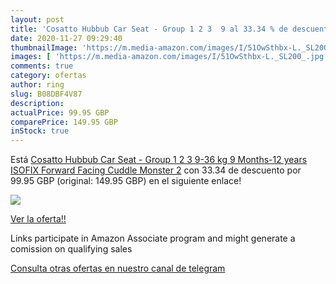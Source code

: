 ```yaml
---
layout: post
title: 'Cosatto Hubbub Car Seat - Group 1 2 3  9 al 33.34 % de descuento'
date: 2020-11-27 09:29:40
thumbnailImage: 'https://m.media-amazon.com/images/I/51OwSthbx-L._SL200_.jpg'
images: [ 'https://m.media-amazon.com/images/I/51OwSthbx-L._SL200_.jpg' ]
comments: true
category: ofertas
author: ring
slug: B08DBF4V87
description:
actualPrice: 99.95 GBP
comparePrice: 149.95 GBP
inStock: true
---
```


Está [Cosatto Hubbub Car Seat - Group 1 2 3  9-36 kg  9 Months-12 years  ISOFIX  Forward Facing  Cuddle Monster 2](https://www.amazon.co.uk/dp/B08DBF4V87/?tag=redken01-21) con 33.34 de descuento por 99.95 GBP (original: 149.95 GBP) en el siguiente enlace!

[![](https://m.media-amazon.com/images/I/51OwSthbx-L._SL200_.jpg)](https://www.amazon.co.uk/dp/B08DBF4V87/?tag=redken01-21)

[Ver la oferta!!](https://www.amazon.co.uk/dp/B08DBF4V87/?tag=redken01-21)

Links participate in Amazon Associate program and might generate a comission on qualifying sales

[Consulta otras ofertas en nuestro canal de telegram](https://t.me/s/ofertas25)
